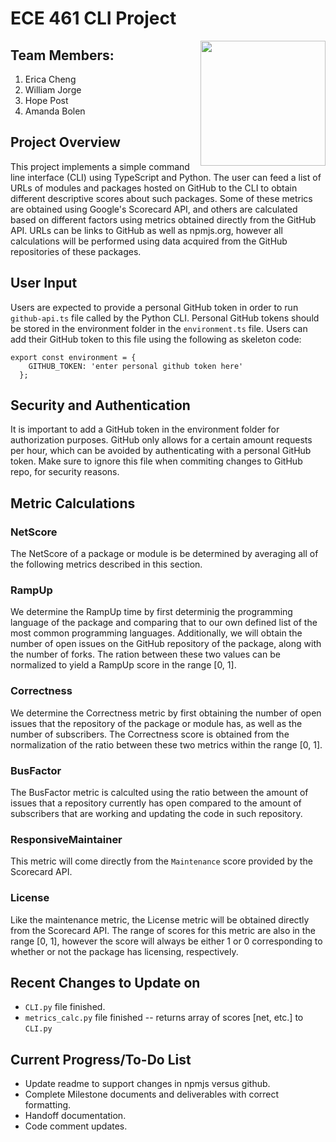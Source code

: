 # ECE 461 CLI Project

<img align="right" width="200" height="200" src="https://raw.githubusercontent.com/cheng452/ECE461/main/axolotl.png">

## Team Members:
1. Erica Cheng
2. William Jorge
3. Hope Post
4. Amanda Bolen

## Project Overview
This project implements a simple command line interface (CLI) using TypeScript and Python. The user can feed a list of URLs of modules and packages hosted on GitHub to the CLI to obtain different descriptive scores about such packages. Some of these metrics are obtained using Google's Scorecard API, and others are calculated based on different factors using metrics obtained directly from the GitHub API. URLs can be links to GitHub as well as npmjs.org, however all calculations will be performed using data acquired from the GitHub repositories of these packages.
## User Input
Users are expected to provide a personal GitHub token in order to run `github-api.ts` file called by the Python CLI. Personal GitHub tokens should be stored in the environment folder in the `environment.ts` file. Users can add their GitHub token to this file using the following as skeleton code:
```
export const environment = {
    GITHUB_TOKEN: 'enter personal github token here'
  };
```

## Security and Authentication
It is important to add a GitHub token in the environment folder for authorization purposes. GitHub only allows for a certain amount requests per hour, which can be avoided by authenticating with a personal GitHub token. Make sure to ignore this file when commiting changes to GitHub repo, for security reasons.

## Metric Calculations
### NetScore
The NetScore of a package or module is be determined by averaging all of the following metrics described in this section.
### RampUp
We determine the RampUp time by first determinig the programming language of the package and comparing that to our own defined list of the most common programming languages. Additionally, we will obtain the number of open issues on the GitHub repository of the package, along with the number of forks. The ration between these two values can be normalized to yield a RampUp score in the range [0, 1].
### Correctness
We determine the Correctness metric by first obtaining the number of open issues that the repository of the package or module has, as well as the number of subscribers. The Correctness score is obtained from the normalization of the ratio between these two metrics within the range [0, 1].
### BusFactor
The BusFactor metric is calculted using the ratio between the amount of issues that a repository currently has open compared to the amount of subscribers that are working and updating the code in such repository.
### ResponsiveMaintainer
This metric will come directly from the `Maintenance` score provided by the Scorecard API.
### License
Like the maintenance metric, the License metric will be obtained directly from the Scorecard API. The range of scores for this metric are also in the range [0, 1], however the score will always be either 1 or 0 corresponding to whether or not the package has licensing, respectively.

## Recent Changes to Update on
+ `CLI.py` file finished.
+ `metrics_calc.py` file finished -- returns array of scores [net, etc.] to `CLI.py`

## Current Progress/To-Do List
+ Update readme to support changes in npmjs versus github.
+ Complete Milestone documents and deliverables with correct formatting.
+ Handoff documentation.
+ Code comment updates.
